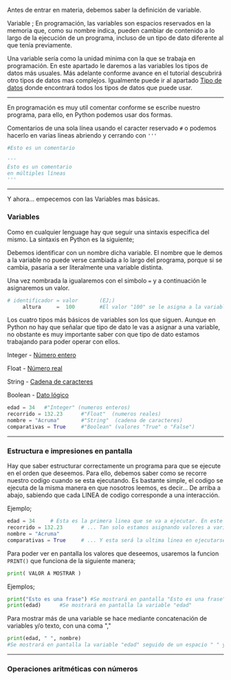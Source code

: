 Antes de entrar en materia, debemos saber la definición de variable.

Variable ; En programación, las variables son espacios reservados en la memoria que, como su nombre indica, pueden cambiar de contenido a lo largo de la ejecución de un programa, incluso de un tipo de dato diferente al que tenía previamente.

Una variable sería como la unidad minima con la que se trabaja en programación. En este apartado le daremos a las variables los tipos de datos  más usuales. Más adelante conforme avance en el tutorial descubrirá otro tipos de datos mas complejos. Igualmente puede ir al apartado [Tipo de datos]() donde encontrará todos los tipos de datos que puede usar.

***

En programación es muy util comentar conforme se escribe nuestro programa, para ello, en Python podemos usar dos formas.

Comentarios de una sola línea usando el caracter reservado `#` o podemos hacerlo en varias lineas abriendo y cerrando con `'''`

 ```Python
 #Esto es un comentario

 '''
 Esto es un comentario
 en múltiples líneas 
 '''
 ```
 
 ***
 
 Y ahora... empecemos con las Variables mas básicas.

 ### Variables
 
 Como en cualquier lenguage hay que seguir una sintaxis especifica del mismo. La sintaxis en Python es la siguiente;
 
Debemos identificar con un nombre dicha variable. El nombre que le demos a la variable no puede verse cambiada a lo largo del programa, porque si se cambia, pasaria a ser literalmente una variable distinta.

Una vez nombrada la igualaremos con el simbolo `=` y a continuación le asignaremos un valor.
  
```Python
# identificador = valor       (EJ;)
     altura     =  100        #El valor "100" se le asigna a la variable "altura"	
```

Los cuatro tipos más básicos de variables son los que siguen. Aunque en Python no hay que señalar que tipo de dato le vas a asignar a una variable, no obstante es muy importante saber con que tipo de dato estamos trabajando para poder operar con ellos.

Integer  - [Número entero]()

Float    - [Número real]()

String   - [Cadena de caracteres]()

Boolean  - [Dato lógico]()

```Python
edad = 34 	#"Integer" (numeros enteros)
recorrido = 132.23   	#"Float"  (numeros reales)
nombre = "Acruma"    	#"String"  (cadena de caracteres)
comparativas = True 	#"Boolean" (valores "True" o "False")
```

***

### Estructura e impresiones en pantalla

Hay que saber estructurar correctamente un programa para que se ejecute en el orden que deseemos. Para ello, debemos saber como se recorre nuestro codigo cuando se esta ejecutando. Es bastante simple, el codigo se ejecuta de la misma manera en que nosotros leemos, es decir... De arriba a abajo, sabiendo que cada LINEA de codigo corresponde a una interacción.

Ejemplo;

```Python
edad = 34     # Esta es la primera linea que se va a ejecutar. En este caso, como en las demas lineas...
recorrido = 132.23   	# ... Tan solo estamos asignando valores a variables ...
nombre = "Acruma"    	
comparativas = True 	# ... Y esta será la ultima linea en ejecutarse.
```

Para poder ver en pantalla los valores que deseemos, usaremos la funcion `PRINT()` que funciona de la siguiente manera;

```Python
print( VALOR A MOSTRAR )
```
Ejemplos;

```Python
print("Esto es una frase") #Se mostrará en pantalla "Esto es una frase"
print(edad)		 #Se mostrará en pantalla la variable "edad"
```
Para mostrar más de una variable se hace mediante concatenación de variables y/o texto, con una coma ","

```Python
print(edad, " ", nombre)
#Se mostrará en pantalla la variable "edad" seguido de un espacio " " y la variable "nombre"
```

***

### Operaciones aritméticas con números
